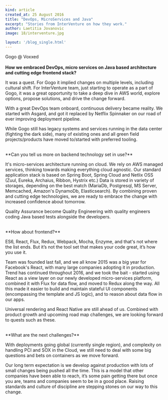 ```yaml
---
kind: article
created_at: 25 August 2016
title: "DevOps, MicroServices and Java"
excerpt: "Stories from InterVenture on how they work."
author: Laetitia Jovanovic
image: 18/interventure.jpg

layout: '/blog_single.html'
---
```


Gogo @ Voxxed
<br/><br/>
**How we embraced DevOps, micro services on Java based architecture and cutting edge frontend stack?**

It was a quest. For Gogo it implied changes on multiple levels, including cultural shift. For InterVenture team, just starting to operate as a part of Gogo, it was a great opportunity to take a deep dive in AWS world, explore options, propose solutions, and drive the change forward.

With a great DevOps team onboard, continuous delivery became reality. We started with Asgard, and got it replaced by Netflix Spinnaker on our road of ever improving deployment pipeline.

While Gogo still has legacy systems and services running in the data center (fighting the dark side), many of existing ones and all green field projects/products have moved to/started with preferred tooling.

<br/>
**Can you tell us more on backend technology set in use?**

It's micro-services architecture running on cloud. We rely on AWS managed services, thinking towards making everything cloud agnostic. Our standard application stack is based on Spring Boot, Spring Cloud and Netlix OSS (Zuul, Eureka, Archaius, Ribbon, Hystrix etc.)
Data is stored in variety of storages, depending on the best match (MariaDb, Postgresql, MS Server, Memcached, Amazon's DynamoDb, Elasticsearch). By combining proven and cutting edge technologies, we are ready to embrace the change with increased confidence about tomorrow.

Quality Assurance become Quality Engineering with quality engineers coding Java based tests alongside the developers.

<br/>
**How about frontend?**

ES6, React, Flux, Redux, Webpack, Mocha, Enzyme, and that's not where the list ends. But it’s not the tool set that makes your code great, it’s how you use it.

Team was founded last fall, and we all know 2015 was a big year for Facebook's React, with many large companies adopting it in production. Trend has continued throughout 2016, and we took the bait - started using React as a view layer on our newly developed micro-services platform, combined it with Flux for data flow, and moved to Redux along the way. All this made it easier to build and maintain stateful UI components (encompassing the template and JS logic), and to reason about data flow in our apps.

Universal rendering and React Native are still ahead of us. Combined with product growth and upcoming road map challenges, we are looking forward to quests such as these.

<br/>
**What are the next challenges?**

With deployments going global (currently single region), and complexity on handling PCI and SOX in the Cloud, we still need to deal with some big questions and bets on containers as we move forward.

Our long term expectation is we develop against production with lots of small changes being pushed all the time.
This is a model that other companies have been able to reach, it’s some pain getting there but once you are, teams and companies seem to be in a good place. Raising standards and culture of discipline are stepping stones on our way to this change.
